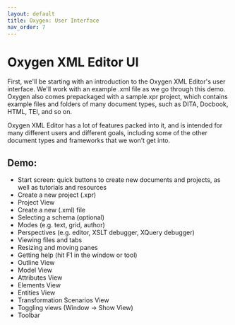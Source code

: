 ```yaml
---
layout: default
title: Oxygen: User Interface
nav_order: 7
---
```


# Oxygen XML Editor UI

First, we'll be starting with an introduction to the Oxygen XML Editor's user interface. We'll work with an example .xml file as we go through this demo. Oxygen also comes prepackaged with a sample.xpr project, which contains example files and folders of many document types, such as DITA, Docbook, HTML, TEI, and so on. 

Oxygen XML Editor has a lot of features packed into it, and is intended for many different users and different goals, including some of the other document types and frameworks that we won’t get into. 

## Demo:

- Start screen: quick buttons to create new documents and projects, as well as tutorials and resources
- Create a new project (.xpr)
- Project View
- Create a new (.xml) file
- Selecting a schema (optional)
- Modes (e.g. text, grid, author)
- Perspectives (e.g. editor, XSLT debugger, XQuery debugger)
- Viewing files and tabs
- Resizing and moving panes
- Getting help (hit F1 in the window or tool)
- Outline View
- Model View
- Attributes View
- Elements View
- Entities View
- Transformation Scenarios View
- Toggling views (Window -> Show View)
- Toolbar
